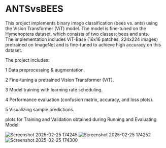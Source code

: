 # ANTSvsBEES
This project implements binary image classification (bees vs. ants) using the Vision Transformer (ViT) model. The model is fine-tuned on the Hymenoptera dataset, which consists of two classes: bees and ants.  
The implementation includes ViT-Base (16x16 patches, 224x224 images) pretrained on ImageNet and is fine-tuned to achieve high accuracy on this dataset. 

The project includes: 

1 Data preprocessing & augmentation. 

2 Fine-tuning a pretrained Vision Transformer (ViT).

3 Model training with learning rate scheduling.

4 Performance evaluation (confusion matrix, accuracy, and loss plots).

5 Visualizing sample predictions.

plots for Training and Validation obtained during Running and Evaluating Model:

![Screenshot 2025-02-25 174245](https://github.com/user-attachments/assets/2ad7e5af-57ff-4055-949e-d3090554e71d)
![Screenshot 2025-02-25 174252](https://github.com/user-attachments/assets/a9903ba0-705c-48af-851d-741a161c4004)
![Screenshot 2025-02-25 174300](https://github.com/user-attachments/assets/e60edeb3-817c-4afd-abeb-ad236d57bad7)
